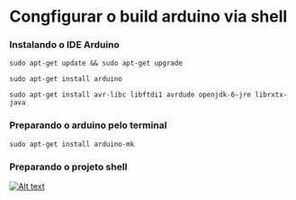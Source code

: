 # Congfigurar o build arduino via shell

### Instalando o IDE Arduino
```
sudo apt-get update && sudo apt-get upgrade
```

```
sudo apt-get install arduino
```

```
sudo apt-get install avr-libc libftdi1 avrdude openjdk-6-jre librxtx-java
```

### Preparando o arduino pelo terminal

```
sudo apt-get install arduino-mk
```

### Preparando o projeto shell

[![Alt text](https://www.shareicon.net/data/128x128/2016/07/09/118722_video_512x512.png)](https://www.youtube.com/watch?v=_EKwvHQctyY)



